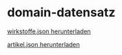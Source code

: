 # domain-datensatz

<a href="data/wirkstoffe.json" download="wirkstoffe.json">wirkstoffe.json herunterladen</a>

<a href="data/artikel.json" download="artikel.json">artikel.json herunterladen</a>